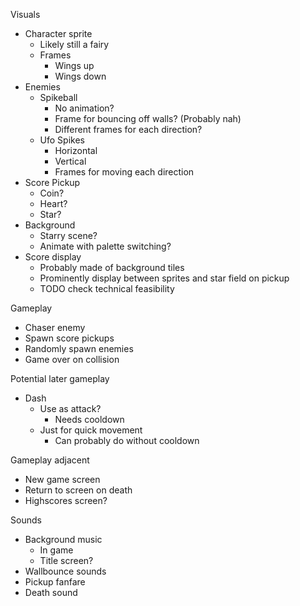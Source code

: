 
Visuals
- Character sprite
    - Likely still a fairy
    - Frames
        - Wings up
        - Wings down
- Enemies
    - Spikeball
        - No animation?
        - Frame for bouncing off walls? (Probably nah)
        - Different frames for each direction?
    - Ufo Spikes
        - Horizontal
        - Vertical
        - Frames for moving each direction
- Score Pickup
    - Coin?
    - Heart?
    - Star?
- Background
    - Starry scene?
    - Animate with palette switching?
- Score display
    - Probably made of background tiles
    - Prominently display between sprites and star field on pickup
    - TODO check technical feasibility

Gameplay
- Chaser enemy
- Spawn score pickups
- Randomly spawn enemies
- Game over on collision

Potential later gameplay
- Dash
    - Use as attack?
        - Needs cooldown
    - Just for quick movement
        - Can probably do without cooldown

Gameplay adjacent
- New game screen
- Return to screen on death
- Highscores screen?

Sounds
- Background music
    - In game
    - Title screen?
- Wallbounce sounds
- Pickup fanfare
- Death sound
